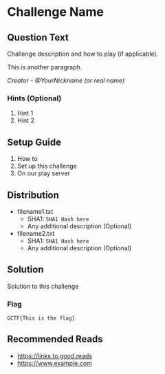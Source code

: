 # Challenge Name

## Question Text

Challenge description and how to play (if applicable).

This is another paragraph.

*Creator - @YourNickname (or real name)*

### Hints (Optional)
1. Hint 1
2. Hint 2

## Setup Guide
1. How to
2. Set up this challenge
3. On our play server

## Distribution
- filename1.txt
    - SHA1: `SHA1 Hash here`
    - Any additional description (Optional)
- filename2.txt
    - SHA1: `SHA1 Hash here`
    - Any additional description (Optional)

## Solution
Solution to this challenge

### Flag
`GCTF{This is the flag}`

## Recommended Reads
* https://links.to.good.reads
* https://www.example.com
